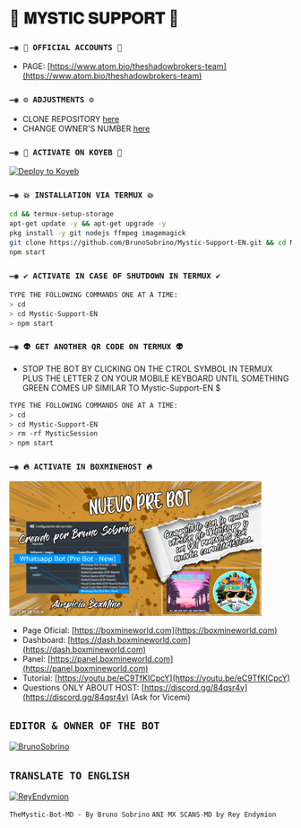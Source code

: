 # 💫 𝐌𝐘𝐒𝐓𝐈𝐂 𝐒𝐔𝐏𝐏𝐎𝐑𝐓 💫

### `—◉ 👑 OFFICIAL ACCOUNTS 👑`
- PAGE: [https://www.atom.bio/theshadowbrokers-team](https://www.atom.bio/theshadowbrokers-team)

### `—◉ ⚙️ ADJUSTMENTS ⚙️`
- CLONE REPOSITORY [here](https://github.com/BrunoSobrino/Mystic-Support-EN/fork)
- CHANGE OWNER'S NUMBER [here](https://github.com/BrunoSobrino/Mystic-Support-EN/blob/master/config.js)

### `—◉ 💫 ACTIVATE ON KOYEB 💫`

[![Deploy to Koyeb](https://www.koyeb.com/static/images/deploy/button.svg)](https://app.koyeb.com/deploy?type=git&repository=github.com/BrunoSobrino/Mystic-Support-EN&branch=master&name=mysticsupport)

### `—◉ 💥 INSTALLATION VIA TERMUX 💥`

```bash
cd && termux-setup-storage
apt-get update -y && apt-get upgrade -y
pkg install -y git nodejs ffmpeg imagemagick
git clone https://github.com/BrunoSobrino/Mystic-Support-EN.git && cd Mystic-Support
npm start
```

### `—◉ ✔️ ACTIVATE IN CASE OF SHUTDOWN IN TERMUX ✔️`
```bash
TYPE THE FOLLOWING COMMANDS ONE AT A TIME:
> cd 
> cd Mystic-Support-EN
> npm start
```

### `—◉ 👽 GET ANOTHER QR CODE ON TERMUX 👽`
- STOP THE BOT BY CLICKING ON THE CTROL SYMBOL IN TERMUX PLUS THE LETTER Z ON YOUR MOBILE KEYBOARD UNTIL SOMETHING GREEN COMES UP SIMILAR TO Mystic-Support-EN $  
```bash
TYPE THE FOLLOWING COMMANDS ONE AT A TIME:
> cd 
> cd Mystic-Support-EN
> rm -rf MysticSession
> npm start
```

### `—◉ 🔥 ACTIVATE IN BOXMINEHOST 🔥`
<a href="https://boxmineworld.com"><img src="https://raw.githubusercontent.com/BrunoSobrino/Mystic-Support/master/src/Pre%20Bot%20Publi.png" width="450" height="240" alt="JPG"/></a>
- Page Oficial: [https://boxmineworld.com](https://boxmineworld.com)
- Dashboard: [https://dash.boxmineworld.com](https://dash.boxmineworld.com)
- Panel: [https://panel.boxmineworld.com](https://panel.boxmineworld.com)
- Tutorial: [https://youtu.be/eC9TfKICpcY](https://youtu.be/eC9TfKICpcY)
- Questions ONLY ABOUT HOST: [https://discord.gg/84qsr4v](https://discord.gg/84qsr4v) (Ask for Vicemi)

## `EDITOR & OWNER OF THE BOT` 
<a href="https://github.com/BrunoSobrino"><img src="https://github.com/BrunoSobrino.png" width="250" height="250" alt="BrunoSobrino"/></a>

## `TRANSLATE TO ENGLISH`

<a href="https://https://github.com/ReyEndymion"><img src="https://https://github.com/ReyEndymion.png" width="250" height="250" alt="ReyEndymion"/></a>

`TheMystic-Bot-MD - By Bruno Sobrino`
`ANI MX SCANS-MD by Rey Endymion`
